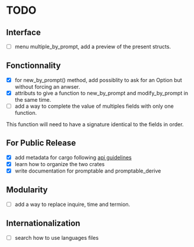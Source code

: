 # TODO

## Interface

- [ ] menu multiple_by_prompt, add a preview of the present structs.

## Fonctionnality

- [x] for new_by_prompt() method, add possiblity to ask for an Option<T> but without forcing an anwser.
- [x] attributs to give a function to new_by_prompt and modify_by_prompt in the same time.
- [ ] add a way to complete the value of multiples fields with only one function.

This function will need to have a signature identical to the fields in order.

## For Public Release

- [x] add metadata for cargo following [api guidelines](https://rust-lang.github.io/api-guidelines/documentation.html#cargotoml-includes-all-common-metadata-c-metadata)
- [x] learn how to organize the two crates
- [x] write documentation for promptable and promptable_derive

## Modularity

- [ ] add a way to replace inquire, time and termion.

## Internationalization

- [ ] search how to use languages files